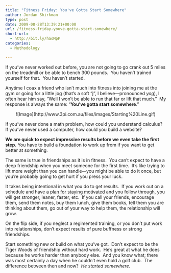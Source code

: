 ```yaml
---
title: "Fitness Friday: You've Gotta Start Somewhere"
author: Jordan Shirkman
type: post
date: 2009-08-28T13:39:21+00:00
url: /fitness-friday-youve-gotta-start-somewhere/
short-url:
  - http://bit.ly/haoMpP
categories:
  - Methodology

---
```

If you’ve never worked out before, you are not going to go crank out 5 miles on the treadmill or be able to bench 300 pounds.  You haven’t trained yourself for that.  You haven’t started.

Anytime I coax a friend who isn’t much into fitness into joining me at the gym or going for a little jog (that’s a soft “j”, I believe—pronounced _yog_), I often hear him say, “Well I won’t be able to run that far or lift that much.”  My response is always the same: “**You’ve gotta start somewhere**.”

<p style="text-align:center;">
  ![Image](http://www.3pi.com.au/files/images/Starting%20Line.gif)
</p>

If you’ve never done a math problem, how could you understand calculus?  If you’ve never used a computer, how could you build a website?

**We are quick to expect impressive results before we even take the first step.** You have to build a foundation to work up from if you want to get better at something.

The same is true in friendships as it is in fitness.  You can’t expect to have a deep friendship when you meet someone for the first time.  It’s like trying to lift more weight than you can handle—you might be able to do it once, but you’re probably going to get hurt if you press your luck.

It takes being intentional in what you do to get results.  If you work out on a schedule and have [a plan for staying motivated](http://jshirkman.wordpress.com/2009/08/07/fitness-friday-the-art-of-motivation/) and you follow through, you will get stronger, leaner, faster, etc.  If you call your friends, encourage them, send them notes, buy them lunch, give them books, tell them you are thinking about them, go out of your way to help them, the relationship will grow.

On the flip side, if you neglect a regimented training, or you don’t put work into relationships, don’t expect results of pure buffness or strong friendships.

Start something new or build on what you’ve got.  Don’t expect to be the Tiger Woods of friendship without hard work.  He’s great at what he does because he works harder than anybody else.  And you know what; there was most certainly a day when he couldn’t even hold a golf club.  The difference between then and now?  _He started somewhere._
